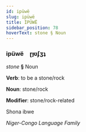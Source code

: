```yaml
---
id: ipüwë
slug: ipüwë
title: İPÜWË
sidebar_position: 78
hoverText: stone § Noun
---
```


### ipüwë&emsp;<span kind="abugida">ɽɟʋʄʒʇ</span>

*stone* **§** Noun

**Verb**: to be a stone/rock

**Noun**: stone/rock

**Modifier**: stone/rock-related

Shona ibwe 

*Niger-Congo Language Family*
